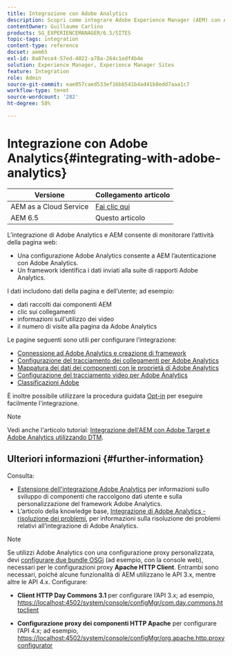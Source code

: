 ```yaml
---
title: Integrazione con Adobe Analytics
description: Scopri come integrare Adobe Experience Manager (AEM) con Adobe Analytics.
contentOwner: Guillaume Carlino
products: SG_EXPERIENCEMANAGER/6.5/SITES
topic-tags: integration
content-type: reference
docset: aem65
exl-id: 0a87ece4-57ed-4022-a78a-264c1edf4b4e
solution: Experience Manager, Experience Manager Sites
feature: Integration
role: Admin
source-git-commit: eae057caed533ef16bb541b4ad41b8edd7aaa1c7
workflow-type: tm+mt
source-wordcount: '282'
ht-degree: 58%

---
```


# Integrazione con Adobe Analytics{#integrating-with-adobe-analytics}

| Versione | Collegamento articolo |
| -------- | ---------------------------- |
| AEM as a Cloud Service | [Fai clic qui](https://experienceleague.adobe.com/docs/experience-manager-cloud-service/content/sites/integrations/integrating-adobe-analytics.html) |
| AEM 6.5 | Questo articolo |


L’integrazione di Adobe Analytics e AEM consente di monitorare l’attività della pagina web:

* Una configurazione Adobe Analytics consente a AEM l’autenticazione con Adobe Analytics.
* Un framework identifica i dati inviati alla suite di rapporti Adobe Analytics.

I dati includono dati della pagina e dell’utente; ad esempio:

* dati raccolti dai componenti AEM
* clic sui collegamenti
* informazioni sull&#39;utilizzo dei video
* il numero di visite alla pagina da Adobe Analytics

Le pagine seguenti sono utili per configurare l’integrazione:

* [Connessione ad Adobe Analytics e creazione di framework](/help/sites-administering/adobeanalytics-connect.md)
* [Configurazione del tracciamento dei collegamenti per Adobe Analytics](/help/sites-administering/adobeanalytics-link.md)
* [Mappatura dei dati dei componenti con le proprietà di Adobe Analytics](/help/sites-administering/adobeanalytics-mapping.md)
* [Configurazione del tracciamento video per Adobe Analytics](/help/sites-administering/adobeanalytics-video.md)
* [Classificazioni Adobe](/help/sites-administering/adobeanalytics-classifications.md)

È inoltre possibile utilizzare la procedura guidata [Opt-in](/help/sites-administering/opt-in.md) per eseguire facilmente l&#39;integrazione.

>[!NOTE]
>
>Vedi anche l&#39;articolo tutorial: [Integrazione dell&#39;AEM con Adobe Target e Adobe Analytics utilizzando DTM](https://helpx.adobe.com/experience-manager/using/integrate-digital-marketing-solutions.html).

## Ulteriori informazioni {#further-information}

Consulta:

* [Estensione dell&#39;integrazione Adobe Analytics](/help/sites-developing/extending-analytics.md) per informazioni sullo sviluppo di componenti che raccolgono dati utente e sulla personalizzazione del framework Adobe Analytics.
* L’articolo della knowledge base, [Integrazione di Adobe Analytics - risoluzione dei problemi](https://helpx.adobe.com/it/experience-manager/kb/sitecatalystintegrationtroubleshooting.html), per informazioni sulla risoluzione dei problemi relativi all’integrazione di Adobe Analytics.

>[!NOTE]
>
>Se utilizzi Adobe Analytics con una configurazione proxy personalizzata, devi [configurare due bundle OSGi](/help/sites-deploying/configuring-osgi.md) (ad esempio, con la console web), necessari per le configurazioni proxy **Apache HTTP Client**. Entrambi sono necessari, poiché alcune funzionalità di AEM utilizzano le API 3.x, mentre altre le API 4.x. Configurare:
>
>* **Client HTTP Day Commons 3.1** per configurare l’API 3.x;
>  ad esempio, [https://localhost:4502/system/console/configMgr/com.day.commons.httpclient](https://localhost:4502/system/console/configMgr/com.day.commons.httpclient)
>
>* **Configurazione proxy dei componenti HTTP Apache** per configurare l’API 4.x;
>  ad esempio, [https://localhost:4502/system/console/configMgr/org.apache.http.proxyconfigurator](https://localhost:4502/system/console/configMgr/org.apache.http.proxyconfigurator)
>
